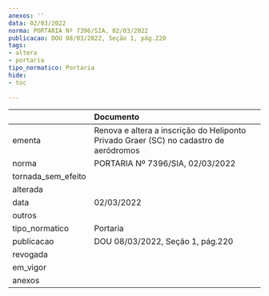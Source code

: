 ```yaml
---
anexos: ''
data: 02/03/2022
norma: PORTARIA Nº 7396/SIA, 02/03/2022
publicacao: DOU 08/03/2022, Seção 1, pág.220
tags:
- altera
- portaria
tipo_normatico: Portaria
hide: 
- toc 
 
---
```


|                    | Documento                                                                             |
|:-------------------|:--------------------------------------------------------------------------------------|
| ementa             | Renova e altera a inscrição do Heliponto Privado Graer (SC) no cadastro de aeródromos |
| norma              | PORTARIA Nº 7396/SIA, 02/03/2022                                                      |
| tornada_sem_efeito |                                                                                       |
| alterada           |                                                                                       |
| data               | 02/03/2022                                                                            |
| outros             |                                                                                       |
| tipo_normatico     | Portaria                                                                              |
| publicacao         | DOU 08/03/2022, Seção 1, pág.220                                                      |
| revogada           |                                                                                       |
| em_vigor           |                                                                                       |
| anexos             |                                                                                       |
